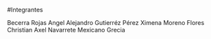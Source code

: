 #Integrantes 

Becerra Rojas Angel Alejandro 
Gutierréz Pérez Ximena 
Moreno Flores Christian Axel 
Navarrete Mexicano Grecia

